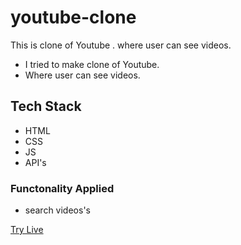 # youtube-clone
This is clone of Youtube . where user can see videos.

* I tried to make clone of Youtube.
* Where user can see videos.

## Tech Stack
  * HTML
  * CSS
  * JS
  * API's

### Functonality Applied
* search videos's

[Try Live](https://shilpashingnapure.github.io/youtube-clone/)
